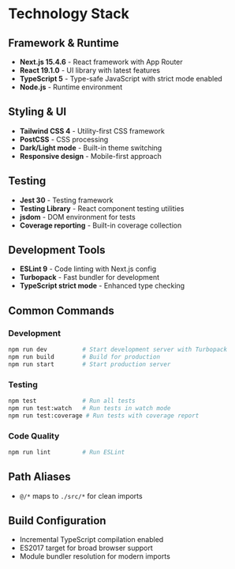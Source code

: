 # Technology Stack

## Framework & Runtime

- **Next.js 15.4.6** - React framework with App Router
- **React 19.1.0** - UI library with latest features
- **TypeScript 5** - Type-safe JavaScript with strict mode enabled
- **Node.js** - Runtime environment

## Styling & UI

- **Tailwind CSS 4** - Utility-first CSS framework
- **PostCSS** - CSS processing
- **Dark/Light mode** - Built-in theme switching
- **Responsive design** - Mobile-first approach

## Testing

- **Jest 30** - Testing framework
- **Testing Library** - React component testing utilities
- **jsdom** - DOM environment for tests
- **Coverage reporting** - Built-in coverage collection

## Development Tools

- **ESLint 9** - Code linting with Next.js config
- **Turbopack** - Fast bundler for development
- **TypeScript strict mode** - Enhanced type checking

## Common Commands

### Development

```bash
npm run dev          # Start development server with Turbopack
npm run build        # Build for production
npm run start        # Start production server
```

### Testing

```bash
npm test             # Run all tests
npm run test:watch   # Run tests in watch mode
npm run test:coverage # Run tests with coverage report
```

### Code Quality

```bash
npm run lint         # Run ESLint
```

## Path Aliases

- `@/*` maps to `./src/*` for clean imports

## Build Configuration

- Incremental TypeScript compilation enabled
- ES2017 target for broad browser support
- Module bundler resolution for modern imports
